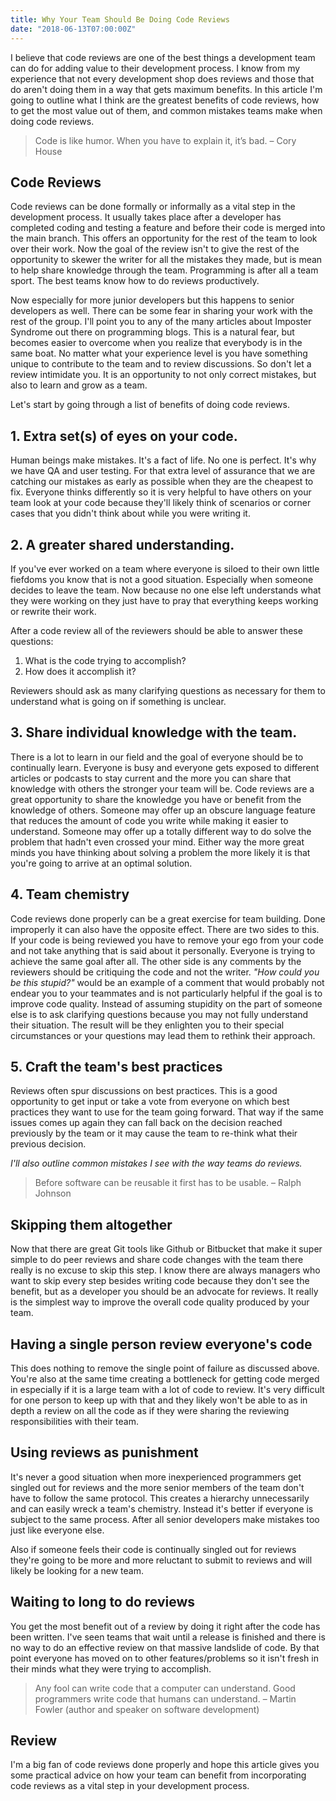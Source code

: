 ```yaml
---
title: Why Your Team Should Be Doing Code Reviews
date: "2018-06-13T07:00:00Z"
---
```


I believe that code reviews are one of the best things a development team can do for adding value to their development process.  I know from my experience that not every development shop does reviews and those that do aren't doing them in a way that gets maximum benefits.  In this article I'm going to outline what I think are the greatest benefits of code reviews, how to get the most value out of them, and common mistakes teams make when doing code reviews.

> Code is like humor. When you have to explain it, it’s bad. – Cory House

## Code Reviews
Code reviews can be done formally or informally as a vital step in the development process.  It usually takes place after a developer has completed coding and testing a feature and before their code is merged into the main branch.  This offers an opportunity for the rest of the team to look over their work.  Now the goal of the review isn't to give the rest of the opportunity to skewer the writer for all the mistakes they made, but is mean to help share knowledge through the team.  Programming is after all a team sport.  The best teams know how to do reviews productively.

Now especially for more junior developers but this happens to senior developers as well.  There can be some fear in sharing your work with the rest of the group.  I'll point you to any of the many articles about Imposter Syndrome out there on programming blogs.  This is a natural fear, but becomes easier to overcome when you realize that everybody is in the same boat.  No matter what your experience level is you have something unique to contribute to the team and to review discussions.  So don't let a review intimidate you.  It is an opportunity to not only correct mistakes, but also to learn and grow as a team.

Let's start by going through a list of benefits of doing code reviews.

## 1. Extra set(s) of eyes on your code.
Human beings make mistakes.  It's a fact of life.  No one is perfect.  It's why we have QA and user testing.  For that extra level of assurance that we are catching our mistakes as early as possible when they are the cheapest to fix.  Everyone thinks differently so it is very helpful to have others on your team look at your code because they'll likely think of scenarios or corner cases that you didn't think about while you were writing it.  

## 2. A greater shared understanding.
If you've ever worked on a team where everyone is siloed to their own little fiefdoms you know that is not a good situation.  Especially when someone decides to leave the team.  Now because no one else left understands what they were working on they just have to pray that everything keeps working or rewrite their work.

After a code review all of the reviewers should be able to answer these questions:
1. What is the code trying to accomplish?
2. How does it accomplish it?

Reviewers should ask as many clarifying questions as necessary for them to understand what is going on if something is unclear.

## 3. Share individual knowledge with the team.
There is a lot to learn in our field and the goal of everyone should be to continually learn.  Everyone is busy and everyone gets exposed to different articles or podcasts to stay current and the more you can share that knowledge with others the stronger your team will be.  Code reviews are a great opportunity to share the knowledge you have or benefit from the knowledge of others.  Someone may offer up an obscure language feature that reduces the amount of code you write while making it easier to understand.  Someone may offer up a totally different way to do solve the problem that hadn't even crossed your mind.  Either way the more great minds you have thinking about solving a problem the more likely it is that you're going to arrive at an optimal solution.

## 4. Team chemistry
Code reviews done properly can be a great exercise for team building.  Done improperly it can also have the opposite effect.  There are two sides to this.  If your code is being reviewed you have to remove your ego from your code and not take anything that is said about it personally.  Everyone is trying to achieve the same goal after all.  The other side is any comments by the reviewers should be critiquing the code and not the writer.  _"How could you be this stupid?"_ would be an example of a comment that would probably not endear you to your teammates and is not particularly helpful if the goal is to improve code quality.  Instead of assuming stupidity on the part of someone else is to ask clarifying questions because you may not fully understand their situation.  The result will be they enlighten you to their special circumstances or your questions may lead them to rethink their approach.

## 5. Craft the team's best practices
Reviews often spur discussions on best practices.  This is a good opportunity to get input or take a vote from everyone on which best practices they want to use for the team going forward.  That way if the same issues comes up again they can fall back on the decision reached previously by the team or it may cause the team to re-think what their previous decision.

_I'll also outline common mistakes I see with the way teams do reviews._

> Before software can be reusable it first has to be usable. – Ralph Johnson

## Skipping them altogether
Now that there are great Git tools like Github or Bitbucket that make it super simple to do peer reviews and share code changes with the team there really is no excuse to skip this step.  I know there are always managers who want to skip every step besides writing code because they don't see the benefit, but as a developer you should be an advocate for reviews.  It really is the simplest way to improve the overall code quality produced by your team.

## Having a single person review everyone's code
This does nothing to remove the single point of failure as discussed above.  You're also at the same time creating a bottleneck for getting code merged in especially if it is a large team with a lot of code to review.  It's very difficult for one person to keep up with that and they likely won't be able to as in depth a review on all the code as if they were sharing the reviewing responsibilities with their team.

## Using reviews as punishment
It's never a good situation when more inexperienced programmers get singled out for reviews and the more senior members of the team don't have to follow the same protocol.  This creates a hierarchy unnecessarily and can easily wreck a team's chemistry.  Instead it's better if everyone is subject to the same process.  After all senior developers make mistakes too just like everyone else.

Also if someone feels their code is continually singled out for reviews they're going to be more and more reluctant to submit to reviews and will likely be looking for a new team.

## Waiting to long to do reviews
You get the most benefit out of a review by doing it right after the code has been written.  I've seen teams that wait until a release is finished and there is no way to do an effective review on that massive landslide of code.  By that point everyone has moved on to other features/problems so it isn't fresh in their minds what they were trying to accomplish.

> Any fool can write code that a computer can understand. Good programmers write code that humans can understand. – Martin Fowler (author and speaker on software development)

## Review
I'm a big fan of code reviews done properly and hope this article gives you some practical advice on how your team can benefit from incorporating code reviews as a vital step in your development process.